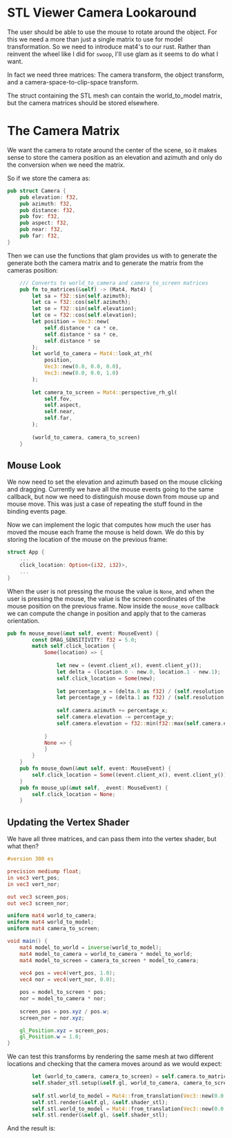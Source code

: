 # STL Viewer Camera Lookaround

The user should be able to use the mouse to rotate around the object.
For this we need a more than just a single matrix to use for model
transformation. So we need to introduce mat4's to our rust. Rather than 
reinvent the wheel like I did for `swoop`, I'll use glam as it seems to 
do what I want.

In fact we need three matrices: The camera transform, the object transform,
and a camera-space-to-clip-space transform. 

The struct containing the STL mesh can contain the world_to_model 
matrix, but the camera matrices should be stored elsewhere.

# The Camera Matrix
We want the camera to rotate around the center of the scene, so it makes
sense to store the camera position as an elevation and azimuth and only
do the conversion when we need the matrix.

So if we store the camera as:

```rust
pub struct Camera {
    pub elevation: f32,
    pub azimuth: f32,
    pub distance: f32,
    pub fov: f32,
    pub aspect: f32,
    pub near: f32,
    pub far: f32,
}
```

Then we can use the functions that glam provides us with to generate
the generate both the camera matrix and to generate the matrix from
the cameras position:
```rust
    /// Converts to world_to_camera and camera_to_screen matrices
    pub fn to_matrices(&self) -> (Mat4, Mat4) {
        let sa = f32::sin(self.azimuth);
        let ca = f32::cos(self.azimuth);
        let se = f32::sin(self.elevation);
        let ce = f32::cos(self.elevation);
        let position = Vec3::new(
            self.distance * ca * ce,
            self.distance * sa * ce,
            self.distance * se
        );
        let world_to_camera = Mat4::look_at_rh(
            position,
            Vec3::new(0.0, 0.0, 0.0),
            Vec3::new(0.0, 0.0, 1.0)
        );
        
        let camera_to_screen = Mat4::perspective_rh_gl(
            self.fov,
            self.aspect,
            self.near,
            self.far,
        );
        
        (world_to_camera, camera_to_screen)
    }
```

## Mouse Look
We now need to set the elevation and azimuth based on the mouse clicking
and dragging. Currently we have all the mouse events going to the same 
callback, but now we need to distinguish mouse down from mouse up and
mouse move. This was just a case of repeating the stuff found in the
binding events page.

Now we can implement the logic that computes how much the user has
moved the mouse each frame the mouse is held down. We do this by storing
the location of the mouse on the previous frame:
```rust
struct App {
    ...
    click_location: Option<(i32, i32)>,
    ...
}
```

When the user is not pressing the mouse the value is `None`, and when 
the user is pressing the mouse, the value is the screen coordinates of 
the mouse position on the previous frame. Now inside the `mouse_move` 
callback we can compute the change in position and apply that to the 
cameras orientation.

```rust
pub fn mouse_move(&mut self, event: MouseEvent) {
        const DRAG_SENSITIVITY: f32 = 5.0;
        match self.click_location {
            Some(location) => {
                
                let new = (event.client_x(), event.client_y());
                let delta = (location.0 - new.0, location.1 - new.1);
                self.click_location = Some(new);
                
                let percentage_x = (delta.0 as f32) / (self.resolution.0 as f32) * DRAG_SENSITIVITY;
                let percentage_y = (delta.1 as f32) / (self.resolution.0 as f32) * DRAG_SENSITIVITY;
                
                self.camera.azimuth += percentage_x;
                self.camera.elevation -= percentage_y;
                self.camera.elevation = f32::min(f32::max(self.camera.elevation, -1.4), 1.4);
                
            }
            None => {
            }
        }
    }
    pub fn mouse_down(&mut self, event: MouseEvent) {
        self.click_location = Some((event.client_x(), event.client_y()));
    }
    pub fn mouse_up(&mut self, _event: MouseEvent) {
        self.click_location = None;
    }
```

## Updating the Vertex Shader
We have all three matrices, and can pass them into the vertex shader,
but what then?

```glsl
#version 300 es

precision mediump float;
in vec3 vert_pos;
in vec3 vert_nor;

out vec3 screen_pos;
out vec3 screen_nor;

uniform mat4 world_to_camera;
uniform mat4 world_to_model;
uniform mat4 camera_to_screen;

void main() {
    mat4 model_to_world = inverse(world_to_model);
    mat4 model_to_camera = world_to_camera * model_to_world;
    mat4 model_to_screen = camera_to_screen * model_to_camera;
    
    vec4 pos = vec4(vert_pos, 1.0);
    vec4 nor = vec4(vert_nor, 0.0);

    pos = model_to_screen * pos;
    nor = model_to_camera * nor;        
    
    screen_pos = pos.xyz / pos.w;
    screen_nor = nor.xyz;

    gl_Position.xyz = screen_pos;
    gl_Position.w = 1.0;
}
```


We can test this transforms by rendering the same mesh at two different
locations and checking that the camera moves around as we would expect:
```rust
        let (world_to_camera, camera_to_screen) = self.camera.to_matrices();
        self.shader_stl.setup(&self.gl, world_to_camera, camera_to_screen);
        
        self.stl.world_to_model = Mat4::from_translation(Vec3::new(0.0, -25.0, 0.0));
        self.stl.render(&self.gl, &self.shader_stl);
        self.stl.world_to_model = Mat4::from_translation(Vec3::new(0.0, 25.0, 0.0));
        self.stl.render(&self.gl, &self.shader_stl);
```

And the result is:

<canvas id="stl_viewer_camera_lookaround"></canvas>


